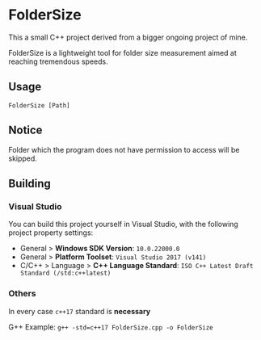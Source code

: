 # FolderSize

This a small C++ project derived from a bigger ongoing project of mine. 

FolderSize is a lightweight tool for folder size measurement aimed at reaching tremendous speeds.

## Usage
``FolderSize [Path]``

## Notice

Folder which the program does not have permission to access will be skipped.

## Building

### Visual Studio

You can build this project yourself in Visual Studio, with the following project property settings:
- General > **Windows SDK Version**: `10.0.22000.0`
- General > **Platform Toolset**: `Visual Studio 2017 (v141)`
- C/C++ > Language > **C++ Language Standard**: `ISO C++ Latest Draft Standard (/std:c++latest)`

### Others

In every case `c++17` standard is **necessary**

G++ Example: `g++ -std=c++17 FolderSize.cpp -o FolderSize`
